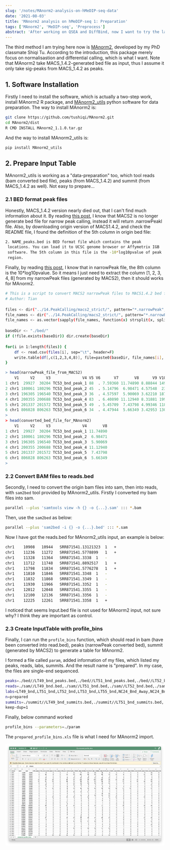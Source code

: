 ```yaml
---
slug: '/notes/MAnorm2-analysis-on-hMeDIP-seq-data'
date: '2021-08-03'
title: 'MAnorm2 analysis on hMeDIP-seq 1: Preparation'
tags: ['MAnorm2', 'MeDIP-seq', 'Preprocess']
abstract: 'After working on QSEA and DiffBind, now I want to try the last solution - MAnorm2 for my hMeDIP-seq data. Out of my expectation, it is a bit hard indeed to run it, and this is the first half of my record, which is about preparation of with MAnorm2_utils.'
---
```


The third method I am trying here now is [MAnorm2](https://github.com/tushiqi/MAnorm2), developed by my PhD classmate Shiqi Tu. According to the introduction, this package merely focus on normalisastion and differential calling, which is what I want. Note that MAnorm2 take MACS_1.4.2-generated bed file as input, thus I assume it only take sig-peaks from MACS_1.4.2 as peaks.

## 1. Software Installation

Firstly I need to install the software, which is actually a two-step work, install MAnorm2 R package, and [MAnorm2_utils](https://github.com/tushiqi/MAnorm2_utils) python software for data preparation. The way to install MAnorm2 is:

```bash
git clone https://github.com/tushiqi/MAnorm2.git
cd MAnorm2/dist
R CMD INSTALL MAnorm2_1.1.0.tar.gz
```

And the way to install MAnorm2_utils is:

```bash
pip install MAnorm2_utils
```

## 2. Prepare Input Table

MAnorm2_utils is working as a "data-preparation" too, which tool reads (bam converted bed file), peaks (from MACS_1.4.2)  and summit (from MACS_1.4.2 as well). Not easy to prepare...

### 2.1 BED format peak files

Honestly, MACS_1.4.2 version nearly died out, that I can't find much information about it. By reading [this post](https://groups.google.com/g/macs-announcement/c/2ARZwLHzI28), I know that MACS2 is no longer generate bed file for narrow peak calling, instead it will return .narrowPeakl file. Also, by downloading origin version of MACS1.4.2, and check the README file, I found the definition of the 5th column in origin bed file:

```bash
2. NAME_peaks.bed is BED format file which contains the peak
 locations. You can load it to UCSC genome browser or Affymetrix IGB
 software. The 5th column in this file is the -10*log10pvalue of peak
 region.
```

Finally, by reading [this post](https://hbctraining.github.io/Intro-to-ChIPseq/lessons/05_peak_calling_macs.html), I know that in narrowPeak file, the 8th column is the 10*log10pvalue. So it means I just need to extract the column [1, 2, 3, 4, 8] from my narrowPeak files (generated by MACS2), then it should works for MAnorm2.

```bash
# This is a script to convert MACS2 narrowPeak files to MACS1.4.2 bed file
# Author: Tian

files <- dir("../14.PeakCalling/macs2_strict/", pattern="*.narrowPeak", full.names=T)
file_names <- dir("../14.PeakCalling/macs2_strict/", pattern="*.narrowPeak")
file_names <- as.vector(sapply(file_names, function(x) strsplit(x, split="_peaks")[[1]][1]))

baseDir <- "./bed/"
if (!file.exists(baseDir)) dir.create(baseDir)

for(i in 1:length(files)) {
    df <- read.csv(files[i], sep="\t", header=F)
    write.table(df[,c(1,2,3,4,8)], file=paste0(baseDir, file_names[i], '_peaks.bed'), quote=F, row.names=F, col.names=F, sep="\t")
}
```

```r
> head(narrowPeak_file_from_MACS2)
    V1     V2     V3              V4 V5 V6      V7       V8      V9 V10
1 chr1  29927  30204 TC53_bnd_peak_1 88  . 7.59360 11.74890 8.88844 149
2 chr1 180061 180296 TC53_bnd_peak_2 45  . 5.14796  6.98471 4.57548  23
3 chr1 196305 196540 TC53_bnd_peak_3 36  . 4.57597  5.90069 3.62210 187
4 chr1 200355 200688 TC53_bnd_peak_4 83  . 6.40890 11.12940 8.31881 199
5 chr1 201337 201572 TC53_bnd_peak_5 49  . 5.45709  7.43798 4.99346 118
6 chr1 806028 806263 TC53_bnd_peak_6 34  . 4.47944  5.66349 3.42953 130
> 
> head(converted_bed_file_for_MAnorm2)
    V1     V2     V3              V4       V8
1 chr1  29927  30204 TC53_bnd_peak_1 11.74890
2 chr1 180061 180296 TC53_bnd_peak_2  6.98471
3 chr1 196305 196540 TC53_bnd_peak_3  5.90069
4 chr1 200355 200688 TC53_bnd_peak_4 11.12940
5 chr1 201337 201572 TC53_bnd_peak_5  7.43798
6 chr1 806028 806263 TC53_bnd_peak_6  5.66349
>
```

### 2.2 Convert BAM files to reads.bed

Secondly, I need to convert the origin bam files into sam, then into reads, with `sam2bed` tool provided by MAnorm2_utils. Firstly I converted my bam files into sam.

```bash
parallel --plus 'samtools view -h {} -o {...}.sam' ::: *.bam
```

Then, use the `sam2bed` as below:

```bash
parallel --plus 'sam2bed -i {} -o {...}.bed' ::: *.sam
```

Now I have got the reads.bed for MAnorm2_utils input, an example is below:

```bash
chr1    10908   10944   SRR871541.13121323  1   +
chr1    11236   11272   SRR871541.5778899   1   +
chr1    11328   11364   SRR871541.3338  1   -
chr1    11712   11748   SRR871541.8892517   1   +
chr1    11798   11834   SRR871541.5776278   1   +
chr1    11810   11846   SRR871541.3348  1   -
chr1    11832   11868   SRR871541.3349  1   -
chr1    11930   11966   SRR871541.3352  1   -
chr1    12012   12048   SRR871541.3355  1   -
chr1    12100   12136   SRR871541.3356  1   -
chr1    12225   12261   SRR871541.3358  1   +
```

I noticed that seems Input.bed file is not used for MAnorm2 input, not sure why? I think they are important as control.

### 2.3 Create InputTable with profile_bins

Finally, I can run the `profile_bins` function, which should read in bam (have been converted into read.bed), peaks (narrowPeak converted bed), summit (generated by MACS2) to generate a table for MAnorm2.

I formed a file called `param`, added information of my files, which listed my peaks, reads, labs, summits. And the result name is "prepared". In my case, the files are single-end sequenced.

```bash
peaks=./bed//LT49_bnd_peaks.bed,./bed//LT51_bnd_peaks.bed,./bed//LT52_bnd_peaks.bed,./bed//LT53_bnd_peaks.bed,./bed//LT55_bnd_peaks.bed,./bed//NC24_Bnd_Away_peaks.bed,./bed//NC24_Bnd_peaks.bed,./bed//NC35_Bnd_peaks.bed,./bed//NC37_Bnd_peaks.bed,./bed//NC42_Bnd_peaks.bed,./bed//NC44_Bnd_peaks.bed,./bed//NC49_bnd_peaks.bed,./bed//NC51_bnd_peaks.bed,./bed//NC52_bnd_peaks.bed,./bed//NC53_bnd_peaks.bed,./bed//NL49_bnd_peaks.bed,./bed//NL51_bnd_peaks.bed,./bed//NL52_bnd_peaks.bed,./bed//NL53_bnd_peaks.bed,./bed//NL55_bnd_peaks.bed,./bed//TC24_Bnd_peaks.bed,./bed//TC35_Bnd_peaks.bed,./bed//TC42_Bnd_peaks.bed,./bed//TC44_Bnd_peaks.bed,./bed//TC49_bnd_peaks.bed,./bed//TC51_bnd_peaks.bed,./bed//TC52_bnd_peaks.bed,./bed//TC53_bnd_peaks.bed
reads=./sam//LT49_bnd.bed,./sam//LT51_bnd.bed,./sam//LT52_bnd.bed,./sam//LT53_bnd.bed,./sam//LT55_bnd.bed,./sam//NC24_Bnd_Away.bed,./sam//NC24_Bnd.bed,./sam//NC35_Bnd.bed,./sam//NC37_Bnd.bed,./sam//NC42_Bnd.bed,./sam//NC44_Bnd.bed,./sam//NC49_bnd.bed,./sam//NC51_bnd.bed,./sam//NC52_bnd.bed,./sam//NC53_bnd.bed,./sam//NL49_bnd.bed,./sam//NL51_bnd.bed,./sam//NL52_bnd.bed,./sam//NL53_bnd.bed,./sam//NL55_bnd.bed,./sam//TC24_Bnd.bed,./sam//TC35_Bnd.bed,./sam//TC42_Bnd.bed,./sam//TC44_Bnd.bed,./sam//TC49_bnd.bed,./sam//TC51_bnd.bed,./sam//TC52_bnd.bed,./sam//TC53_bnd.bed
labs=LT49_bnd,LT51_bnd,LT52_bnd,LT53_bnd,LT55_bnd,NC24_Bnd_Away,NC24_Bnd,NC35_Bnd,NC37_Bnd,NC42_Bnd,NC44_Bnd,NC49_bnd,NC51_bnd,NC52_bnd,NC53_bnd,NL49_bnd,NL51_bnd,NL52_bnd,NL53_bnd,NL55_bnd,TC24_Bnd,TC35_Bnd,TC42_Bnd,TC44_Bnd,TC49_bnd,TC51_bnd,TC52_bnd,TC53_bnd
n=prepared
summits=./summit//LT49_bnd_summits.bed,./summit//LT51_bnd_summits.bed,./summit//LT52_bnd_summits.bed,./summit//LT53_bnd_summits.bed,./summit//LT55_bnd_summits.bed,./summit//NC24_Bnd_Away_summits.bed,./summit//NC24_Bnd_summits.bed,./summit//NC35_Bnd_summits.bed,./summit//NC37_Bnd_summits.bed,./summit//NC42_Bnd_summits.bed,./summit//NC44_Bnd_summits.bed,./summit//NC49_bnd_summits.bed,./summit//NC51_bnd_summits.bed,./summit//NC52_bnd_summits.bed,./summit//NC53_bnd_summits.bed,./summit//NL49_bnd_summits.bed,./summit//NL51_bnd_summits.bed,./summit//NL52_bnd_summits.bed,./summit//NL53_bnd_summits.bed,./summit//NL55_bnd_summits.bed,./summit//TC24_Bnd_summits.bed,./summit//TC35_Bnd_summits.bed,./summit//TC42_Bnd_summits.bed,./summit//TC44_Bnd_summits.bed,./summit//TC49_bnd_summits.bed,./summit//TC51_bnd_summits.bed,./summit//TC52_bnd_summits.bed,./summit//TC53_bnd_summits.bed
keep-dup=1
```

Finally, below command worked

```bash
profile_bins --parameters=./param
```

The `prepared_profile_bins.xls` file is what I need for MAnorm2 import.

![profile_bin_xlsx](figure1.png)